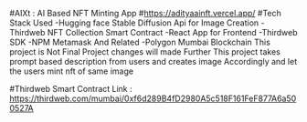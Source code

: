 #AIXt : AI Based NFT Minting App #https://adityaainft.vercel.app/ #Tech Stack Used -Hugging face Stable Diffusion Api for Image Creation -Thirdweb NFT Collection Smart Contract -React App for Frontend -Thirdweb SDK -NPM Metamask And Related -Polygon Mumbai Blockchain This project is Not Final Project changes will made Further This project takes prompt based description from users and creates image Accordingly and let the users mint nft of same image

#Thirdweb Smart Contract Link : https://thirdweb.com/mumbai/0xf6d289B4fD2980A5c518F161FeF877A6a500527A 
